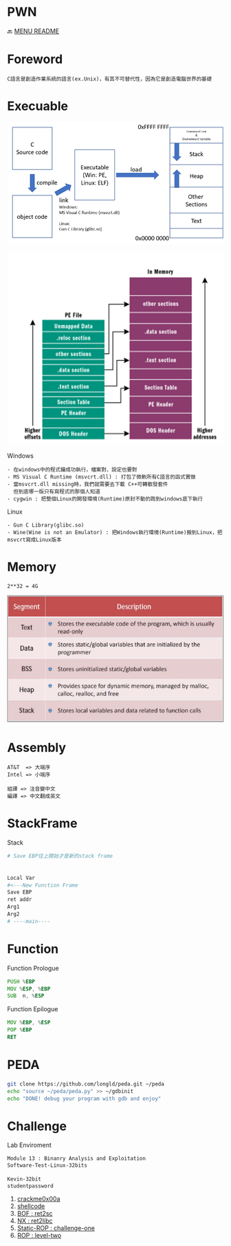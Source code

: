 PWN
===
🔙 [MENU README](../README.md)

# Foreword
```
C語言是創造作業系統的語言(ex.Unix)，有其不可替代性，因為它是創造電腦世界的基礎
```

# Execuable
![](./Executable.png)

![](./MemoryMappping.png)

Windows
```
- 在windows中的程式鑰成功執行，檔案對、設定也要對
- MS Visual C Runtime (msvcrt.dll) : 打包了微軟所有C語言的函式實做
- 當msvcrt.dll missing時，我們就需要去下載 C++可轉散發套件
  但到底哪一版只有寫程式的那個人知道
- cygwin : 把整個Linux的開發環境(Runtime)原封不動的跑到windows底下執行
```

Linux
```
- Gun C Library(glibc.so)
- Wine(Wine is not an Emulator) : 把Windows執行環境(Runtime)搬到Linux，把msvcrt寫成Linux版本
```
# Memory
```
2**32 = 4G
```
![](../5.PWN/Memory.png)

# Assembly
```
AT&T  => 大端序
Intel => 小端序

組譯 => 注音變中文
編譯 => 中文翻成英文
```

# StackFrame
Stack
```bash 
# Save EBP往上開始才是新的stack frame


Local Var  
#<---New Function Frame
Save EBP
ret addr
Arg1
Arg2 
# ----main----
```

# Function
Function Prologue
```asm
PUSH %EBP
MOV %ESP, %EBP
SUB  n, %ESP
```
Function Epilogue
```asm
MOV %EBP, %ESP
POP %EBP
RET
```

# PEDA
```bash
git clone https://github.com/longld/peda.git ~/peda
echo "source ~/peda/peda.py" >> ~/gdbinit
echo "DONE! debug your program with gdb and enjoy"
```

# Challenge
Lab Enviroment
```
Module 13 : Binanry Analysis and Exploitation
Software-Test-Linux-32bits

Kevin-32bit
studentpassword
```
1. [crackme0x00a](./Challlenge/1.crackme0x00a.md)
2. [shellcode](./Challlenge/2.shellcode.md)
3. [BOF : ret2sc](./Challlenge/3.ret2sc.md)
4. [NX : ret2libc](./Challlenge/4.ret2libc.md)
5. [Static-ROP : challenge-one](./Challlenge/5.Static-ROP.md)
6. [ROP : level-two](./Challlenge/6.ROP.md)